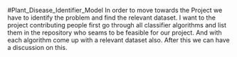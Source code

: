 #Plant_Disease_Identifier_Model
In order to move towards the Project we have to identify the problem and find the relevant dataset.
I want to the project contributing people first go through all classifier algorithms and list them in the repository who seams to be feasible for our project.
And with each algorithm come up with a relevant dataset also.
After this we can have a discussion on this.
